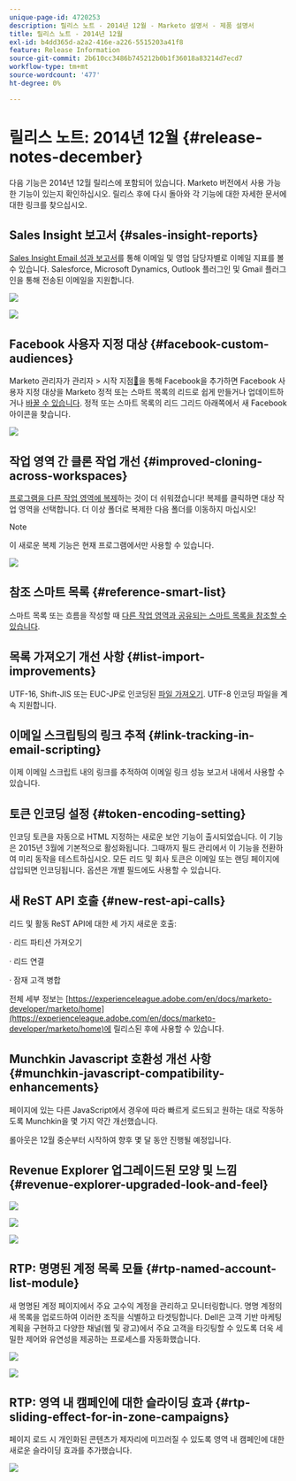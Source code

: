 ```yaml
---
unique-page-id: 4720253
description: 릴리스 노트 - 2014년 12월 - Marketo 설명서 - 제품 설명서
title: 릴리스 노트 - 2014년 12월
exl-id: b4dd365d-a2a2-416e-a226-5515203a41f8
feature: Release Information
source-git-commit: 2b610cc3486b745212b0b1f36018a83214d7ecd7
workflow-type: tm+mt
source-wordcount: '477'
ht-degree: 0%

---
```


# 릴리스 노트: 2014년 12월 {#release-notes-december}

다음 기능은 2014년 12월 릴리스에 포함되어 있습니다. Marketo 버전에서 사용 가능한 기능이 있는지 확인하십시오. 릴리스 후에 다시 돌아와 각 기능에 대한 자세한 문서에 대한 링크를 찾으십시오.

## Sales Insight 보고서 {#sales-insight-reports}

[Sales Insight Email 성과 보고서](/help/marketo/product-docs/marketo-sales-insight/msi-for-salesforce/features/performance-reports/sales-insight-email-performance-report.md)를 통해 이메일 및 영업 담당자별로 이메일 지표를 볼 수 있습니다. Salesforce, Microsoft Dynamics, Outlook 플러그인 및 Gmail 플러그인을 통해 전송된 이메일을 지원합니다.

![](assets/image2014-12-5-11-3a5-3a46.png)

![](assets/image2014-12-5-11-3a5-3a55.png)

## Facebook 사용자 지정 대상 {#facebook-custom-audiences}

Marketo 관리자가 관리자 > 시작 지점[&#128279;](/help/marketo/product-docs/demand-generation/ad-network-integrations/add-facebook-custom-audiences-as-a-launchpoint-service.md)을 통해 Facebook을 추가하면 Facebook 사용자 지정 대상을 Marketo 정적 또는 스마트 목록의 리드로 쉽게 만들거나 업데이트하거나 [바꿀 수 있습니다](/help/marketo/product-docs/demand-generation/facebook/create-a-custom-audience-in-facebook.md). 정적 또는 스마트 목록의 리드 그리드 아래쪽에서 새 Facebook 아이콘을 찾습니다.

![](assets/image2014-12-5-11-3a6-3a28.png)

## 작업 영역 간 클론 작업 개선  {#improved-cloning-across-workspaces}

[프로그램을 다른 작업 영역에 복제](/help/marketo/product-docs/core-marketo-concepts/programs/working-with-programs/clone-a-program.md)하는 것이 더 쉬워졌습니다! 복제를 클릭하면 대상 작업 영역을 선택합니다. 더 이상 폴더로 복제한 다음 폴더를 이동하지 마십시오!

>[!NOTE]
>
>이 새로운 복제 기능은 현재 프로그램에서만 사용할 수 있습니다.

![](assets/image2014-12-5-11-3a7-3a13.png)

## 참조 스마트 목록 {#reference-smart-list}

스마트 목록 또는 흐름을 작성할 때 [다른 작업 영역과 공유되는 스마트 목록을 참조할 수 있습니다](/help/marketo/product-docs/core-marketo-concepts/smart-lists-and-static-lists/using-smart-lists/reference-a-list-or-smart-list-across-workspaces.md).

## 목록 가져오기 개선 사항 {#list-import-improvements}

UTF-16, Shift-JIS 또는 EUC-JP로 인코딩된 [파일 가져오기](/help/marketo/getting-started/quick-wins/import-a-list-of-people.md). UTF-8 인코딩 파일을 계속 지원합니다.

## 이메일 스크립팅의 링크 추적 {#link-tracking-in-email-scripting}

이제 이메일 스크립트 내의 링크를 추적하여 이메일 링크 성능 보고서 내에서 사용할 수 있습니다.

## 토큰 인코딩 설정 {#token-encoding-setting}

인코딩 토큰을 자동으로 HTML 지정하는 새로운 보안 기능이 출시되었습니다. 이 기능은 2015년 3월에 기본적으로 활성화됩니다. 그때까지 필드 관리에서 이 기능을 전환하여 미리 동작을 테스트하십시오. 모든 리드 및 회사 토큰은 이메일 또는 랜딩 페이지에 삽입되면 인코딩됩니다. 옵션은 개별 필드에도 사용할 수 있습니다.

## 새 ReST API 호출 {#new-rest-api-calls}

리드 및 활동 ReST API에 대한 세 가지 새로운 호출:

· 리드 파티션 가져오기

· 리드 연결

· 잠재 고객 병합

전체 세부 정보는 [https://experienceleague.adobe.com/en/docs/marketo-developer/marketo/home](https://experienceleague.adobe.com/en/docs/marketo-developer/marketo/home)에 릴리스된 후에 사용할 수 있습니다.

## Munchkin Javascript 호환성 개선 사항 {#munchkin-javascript-compatibility-enhancements}

페이지에 있는 다른 JavaScript에서 경우에 따라 빠르게 로드되고 원하는 대로 작동하도록 Munchkin을 몇 가지 약간 개선했습니다.

롤아웃은 12월 중순부터 시작하여 향후 몇 달 동안 진행될 예정입니다.

## Revenue Explorer 업그레이드된 모양 및 느낌 {#revenue-explorer-upgraded-look-and-feel}

![](assets/image2014-12-5-11-3a8-3a4.png)

![](assets/image2014-12-5-11-3a8-3a14.png)

![](assets/image2014-12-5-11-3a8-3a36.png)

## RTP: 명명된 계정 목록 모듈 {#rtp-named-account-list-module}

새 명명된 계정 페이지에서 주요 고수익 계정을 관리하고 모니터링합니다. 명명 계정의 새 목록을 업로드하여 이러한 조직을 식별하고 타겟팅합니다. Dell은 고객 기반 마케팅 계획을 구현하고 다양한 채널(웹 및 광고)에서 주요 고객을 타깃팅할 수 있도록 더욱 세밀한 제어와 유연성을 제공하는 프로세스를 자동화했습니다.

![](assets/image2014-12-5-11-3a8-3a56.png)

![](assets/image2014-12-5-11-3a9-3a10.png)

## RTP: 영역 내 캠페인에 대한 슬라이딩 효과 {#rtp-sliding-effect-for-in-zone-campaigns}

페이지 로드 시 개인화된 콘텐츠가 제자리에 미끄러질 수 있도록 영역 내 캠페인에 대한 새로운 슬라이딩 효과를 추가했습니다.

![](assets/image2014-12-5-11-3a9-3a34.png)
